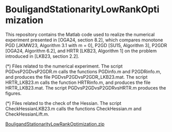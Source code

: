 # BouligandStationarityLowRankOptimization

This repository contains the Matlab code used to realize the numerical experiment presented in [OGA24, section 8.2], which compares monotone PGD [JKMW23, Algorithm 3.1 with m = 0], P2GD [SU15, Algorithm 3], P2GDR [OGA24, Algorithm 6.2], and HRTR [LKB23, Algorithm 1] on the problem introduced in [LKB23, section 2.2].

(*) Files related to the numerical experiment. The script PGDvsP2GDvsP2GDR.m calls the functions PGDinfo.m and P2GDRinfo.m, and produces the file PGDvsP2GDvsP2GDR_LKB23.mat. The script HRTR_LKB23.m calls the function HRTRinfo.m, and produces the file HRTR_LKB23.mat. The script PGDvsP2GDvsP2GDRvsHRTR.m produces the figures.

(*) Files related to the check of the Hessian. The script CheckHessianLKB23.m calls the functions CheckHessian.m and CheckHessianLift.m.

[BouligandStationarityLowRankOptimization.zip](https://github.com/user-attachments/files/15937877/BouligandStationarityLowRankOptimization.zip)
